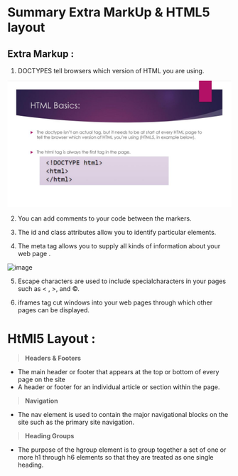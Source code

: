 # Summary Extra MarkUp & HTML5 layout
## Extra Markup :
1. DOCTYPES tell browsers which version of HTML you are using.

![image](HTML+Basics_.jpg)

2. You can add comments to your code between the markers.

3. The id and class attributes allow you to identify particular elements.

4. The meta tag allows you to supply all kinds of information about your web page .

![image](https://neilpatel.com/wp-content/uploads/2017/07/Yoast-SEO-WordPress.png)

5. Escape characters are used to include specialcharacters in your pages such as < , >, and ©.

6. iframes tag cut windows into your web pages through which other pages can be displayed.

# HtMl5 Layout :

> **Headers & Footers**
- The main header or footer that appears at the top or bottom of every page on the site
- A header or footer for an individual article or section within the page.

> **Navigation** 

- The nav element is used to contain the major navigational blocks on the site such as the primary site navigation.

> **Heading Groups**

- The purpose of the hgroup element is to group together a set of one or more h1 through h6 elements so that they are treated as one single heading.




           

